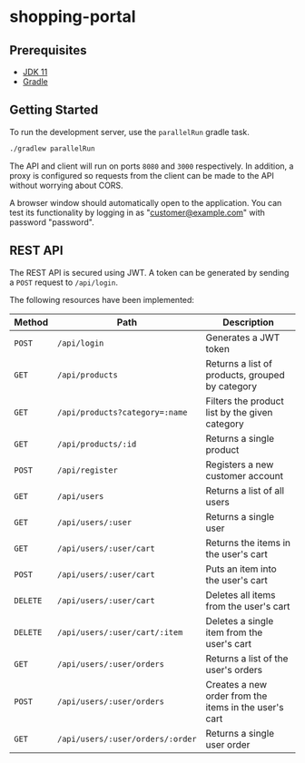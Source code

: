 # shopping-portal

## Prerequisites

- [JDK 11](https://adoptopenjdk.net/)
- [Gradle](https://gradle.org/)

## Getting Started

To run the development server, use the `parallelRun` gradle task.

```bash
./gradlew parallelRun
```

The API and client will run on ports `8080` and `3000` respectively. In addition,
a proxy is configured so requests from the client can be made to the API without
worrying about CORS.

A browser window should automatically open to the application. You can test its
functionality by logging in as "customer@example.com" with password "password".

## REST API

The REST API is secured using JWT. A token can be generated by sending a `POST`
request to `/api/login`.

The following resources have been implemented:

| Method   | Path                              | Description |
|----------|-----------------------------------|--------------
| `POST`   | `/api/login`                      | Generates a JWT token
| `GET`    | `/api/products`                   | Returns a list of products, grouped by category
| `GET`    | `/api/products?category=:name`    | Filters the product list by the given category
| `GET`    | `/api/products/:id`               | Returns a single product
| `POST`   | `/api/register`                   | Registers a new customer account
| `GET`    | `/api/users`                      | Returns a list of all users
| `GET`    | `/api/users/:user`                | Returns a single user
| `GET`    | `/api/users/:user/cart`           | Returns the items in the user's cart
| `POST`   | `/api/users/:user/cart`           | Puts an item into the user's cart
| `DELETE` | `/api/users/:user/cart`           | Deletes all items from the user's cart
| `DELETE` | `/api/users/:user/cart/:item`     | Deletes a single item from the user's cart
| `GET`    | `/api/users/:user/orders`         | Returns a list of the user's orders
| `POST`   | `/api/users/:user/orders`         | Creates a new order from the items in the user's cart
| `GET`    | `/api/users/:user/orders/:order`  | Returns a single user order
